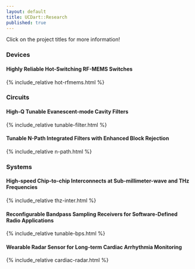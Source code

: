 ```yaml
---
layout: default
title: UCDart::Research
published: true
---
```

<div class="alert alert-warning">
    Click on the project titles for more information!
</div>

### Devices

#### Highly Reliable Hot-Switching RF-MEMS Switches

<div>
{% include_relative hot-rfmems.html %}
</div>

### Circuits

#### High-Q Tunable Evanescent-mode Cavity Filters
<div>
    {% include_relative tunable-filter.html %}
</div>

#### Tunable N-Path Integrated Filters with Enhanced Block Rejection
<div>
    {% include_relative n-path.html %}
</div>

### Systems

#### High-speed Chip-to-chip Interconnects at Sub-millimeter-wave and THz Frequencies
<div>	
	{% include_relative thz-inter.html %}
</div>

#### Reconfigurable Bandpass Sampling Receivers for Software-Defined Radio Applications
<div>
	{% include_relative tunable-bps.html %}
</div>

#### Wearable Radar Sensor for Long-term Cardiac Arrhythmia Monitoring
<div>
	{% include_relative cardiac-radar.html %}
</div>
